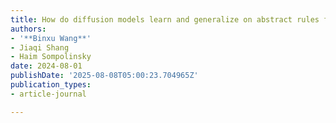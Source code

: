 ```yaml
---
title: How do diffusion models learn and generalize on abstract rules for reasoning?
authors:
- '**Binxu Wang**'
- Jiaqi Shang
- Haim Sompolinsky
date: 2024-08-01
publishDate: '2025-08-08T05:00:23.704965Z'
publication_types:
- article-journal

---
```

